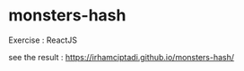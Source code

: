 # monsters-hash
Exercise : ReactJS 

see the result : https://irhamciptadi.github.io/monsters-hash/
